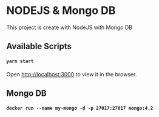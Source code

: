 # NODEJS & Mongo DB
This project is create with NodeJS with Mongo DB

## Available Scripts

#### `yarn start`

Open [http://localhost:3000](http://localhost:3000) to view it in the browser.

## Mongo DB

#### `docker run --name my-mongo -d -p 27017:27017 mongo:4.2`


